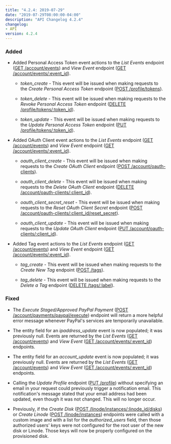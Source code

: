 ```yaml
---
title: "4.2.4: 2019-07-29"
date: "2019-07-29T08:00:00-04:00"
description: "API Changelog 4.2.4"
changelog:
- API
version: 4.2.4
---
```


### Added

- Added Personal Access Token event actions to the *List Events* endpoint ([GET /account/events](https://www.linode.com/docs/api/account/)) and *View Event* endpoint ([GET /account/events/:event_id](https://www.linode.com/docs/api/account/)).

    - *token_create* - This event will be issued when making requests to the *Create Personal Access Token* endpoint ([POST /profile/tokens](https://developers.linode.com/api/v4/profile-tokens/#post)).

    - *token_delete* - This event will be issued when making requests to the *Revoke Personal Access Token* endpoint ([DELETE /profile/tokens/:token_id](https://developers.linode.com/api/v4/profile-tokens-token-id/#delete)).

    - *token_update* - This event will be issued when making requests to the *Update Personal Access Token* endpoint ([PUT /profile/tokens/:token_id](https://developers.linode.com/api/v4/profile-tokens-token-id/#put)).

- Added OAuth Client event actions to the *List Events* endpoint ([GET /account/events](https://www.linode.com/docs/api/account/)) and *View Event* endpoint ([GET /account/events/:event_id](https://www.linode.com/docs/api/account/)).

    - *oauth_client_create* - This event will be issued when making requests to the *Create OAuth Client* endpoint ([POST /account/oauth-clients](https://www.linode.com/docs/api/account/)).

    - *oauth_client_delete* - This event will be issued when making requests to the *Delete OAuth Client* endpoint ([DELETE /account/oauth-clients/:client_id](https://www.linode.com/docs/api/account/)).

    - *oauth_client_secret_reset* - This event will be issued when making requests to the *Reset OAuth Client Secret* endpoint ([POST /account/oauth-clients/:client_id/reset_secret](https://www.linode.com/docs/api/account/)).

    - *oauth_client_update* - This event will be issued when making requests to the *Update OAuth Client* endpoint ([PUT /account/oauth-clients/:client_id](https://www.linode.com/docs/api/account/)).

- Added Tag event actions to the *List Events* endpoint ([GET /account/events](https://www.linode.com/docs/api/account/)) and *View Event* endpoint ([GET /account/events/:event_id](https://www.linode.com/docs/api/account/)).

    - *tag_create* - This event will be issued when making requests to the *Create New Tag* endpoint ([POST /tags](https://developers.linode.com/api/v4/tags/#post)).

    - *tag_delete* - This event will be issued when making requests to the *Delete a Tag* endpoint ([DELETE /tags/:label](https://developers.linode.com/api/v4/tags-label/#delete)).

### Fixed

- The *Execute Staged/Approved PayPal Payment* ([POST /account/payments/paypal/execute](https://www.linode.com/docs/api/account/)) endpoint will return a more helpful error message whenever PayPal's services are temporarily unavailable.

- The entity field for an *ipaddress_update* event is now populated; it was previously null. Events are returned by the *List Events* ([GET /account/events](https://www.linode.com/docs/api/account/)) and *View Event* ([GET /account/events/:event_id](https://www.linode.com/docs/api/account/)) endpoints.

- The entity field for an *account_update* event is now populated; it was previously null. Events are returned by the *List Events* ([GET /account/events](https://www.linode.com/docs/api/account/)) and *View Event* ([GET /account/events/:event_id](https://www.linode.com/docs/api/account/)) endpoints.

- Calling the *Update Profile* endpoint ([PUT /profile](https://developers.linode.com/api/v4/profile/#put)) without specifying an email in your request could previously trigger a notification email. This notification's message stated that your email address had been updated, even though it was not changed. This will no longer occur.

- Previously, if the *Create Disk* ([POST /linode/instances/:linode_id/disks](https://www.linode.com/docs/api/linode-instances/)) or *Create Linode* ([POST /linode/instances](https://www.linode.com/docs/api/linode-instances/)) endpoints were called with a custom image and with a list for the *authorized_users* field, then those authorized users' keys were not configured for the root user of the new disk or Linode. Those keys will now be properly configured on the provisioned disk.

